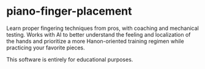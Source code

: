 # piano-finger-placement
Learn proper fingering techniques from pros, with coaching and mechanical testing. Works with AI to better understand the feeling and localization of the hands and prioritize a more Hanon-oriented training regimen while practicing your favorite pieces.

This software is entirely for educational purposes.
